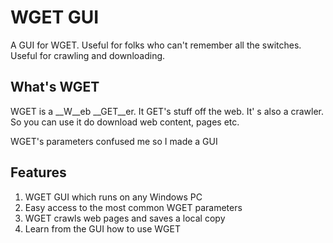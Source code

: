 # WGET GUI
A GUI for WGET. Useful for folks who can't remember all the switches. Useful for crawling and downloading.

## What's WGET

WGET is a __W__eb __GET__er. It GET's stuff off the web. It' s also a crawler. So you can use it do download web content, pages etc.

WGET's parameters confused me so I made a GUI



## Features

1. WGET GUI which runs on any Windows PC
2. Easy access to the most common WGET parameters
3. WGET crawls web pages and saves a local copy
4. Learn from the GUI how to use WGET

